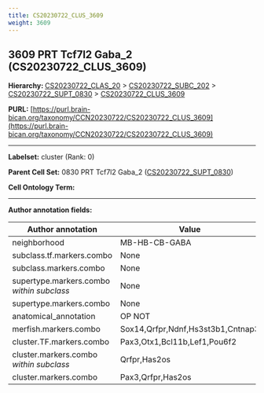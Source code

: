 ```yaml
---
title: CS20230722_CLUS_3609
weight: 3609
---
```

## 3609 PRT Tcf7l2 Gaba_2 (CS20230722_CLUS_3609)
<b>Hierarchy: </b>
[CS20230722_CLAS_20](../CS20230722_CLAS_20) >
[CS20230722_SUBC_202](../CS20230722_SUBC_202) >
[CS20230722_SUPT_0830](../CS20230722_SUPT_0830) >
[CS20230722_CLUS_3609](../CS20230722_CLUS_3609)

**PURL:** [https://purl.brain-bican.org/taxonomy/CCN20230722/CS20230722_CLUS_3609](https://purl.brain-bican.org/taxonomy/CCN20230722/CS20230722_CLUS_3609)

---


**Labelset:** cluster (Rank: 0)

**Parent Cell Set:** 0830 PRT Tcf7l2 Gaba_2 ([CS20230722_SUPT_0830](../CS20230722_SUPT_0830))



**Cell Ontology Term:** 

[MARKER GENES.]: #


---

[TRANSFERRED ANNOTATIONS.]: #


[AUTHOR ANNOTATION FIELDS.]: #


**Author annotation fields:**

| Author annotation | Value |
|-------------------|-------|
|neighborhood|MB-HB-CB-GABA|
|subclass.tf.markers.combo|None|
|subclass.markers.combo|None|
|supertype.markers.combo _within subclass_|None|
|supertype.markers.combo|None|
|anatomical_annotation|OP NOT|
|merfish.markers.combo|Sox14,Qrfpr,Ndnf,Hs3st3b1,Cntnap3|
|cluster.TF.markers.combo|Pax3,Otx1,Bcl11b,Lef1,Pou6f2|
|cluster.markers.combo _within subclass_|Qrfpr,Has2os|
|cluster.markers.combo|Pax3,Qrfpr,Has2os|

